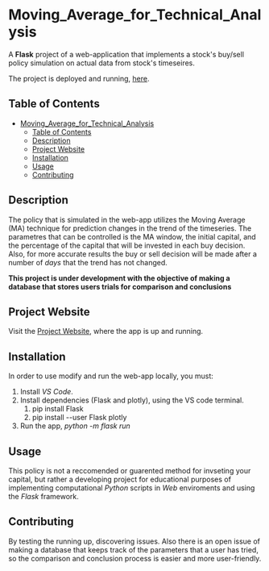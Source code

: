 # Moving_Average_for_Technical_Analysis

A **Flask** project of a web-application that implements a stock's buy/sell policy simulation on actual data from stock's timeseires.

The project is deployed and running, [here](https://konstantinos2.pythonanywhere.com/).

## Table of Contents

- [Moving\_Average\_for\_Technical\_Analysis](#moving_average_for_technical_analysis)
  - [Table of Contents](#table-of-contents)
  - [Description](#description)
  - [Project Website](#project-website)
  - [Installation](#installation)
  - [Usage](#usage)
  - [Contributing](#contributing)


## Description

The policy that is simulated in the web-app utilizes the Moving Average (MA) technique for prediction changes in the trend of the timeseries. The parametres that can be controlled is the MA window, the initial capital, and the percentage of the capital that will be invested in each buy decision. Also, for more accurate results the buy or sell decision will be made after a number of *days* that the trend has not changed.

**This project is under development with the objective of making a database that stores users trials for comparison and conclusions**

## Project Website

Visit the [Project Website](https://example.com), where the app is up and running.

## Installation

In order to use modify and run the web-app locally, you must:

1. Install *VS Code*.
2. Install dependencies (Flask and plotly), using the VS code terminal.
   1.  pip install Flask
   2.  pip install --user Flask plotly
3. Run the app, *python -m flask run*     

## Usage

This policy is not a reccomended or guarented method for invseting your capital, but rather a developing project for educational purposes of implementing computational *Python* scripts in *Web* enviroments and using the *Flask* framework. 

## Contributing

By testing the running up, discovering issues. Also there is an open issue of making a database that keeps track of the parameters that a user has tried, so the comparison and conclusion process is easier and more user-friendly.

